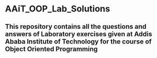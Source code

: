 # AAiT_OOP_Lab_Solutions
## This repository contains all the questions and answers of Laboratory exercises given at Addis Ababa Institute of Technology for the course of Object Oriented Programming
